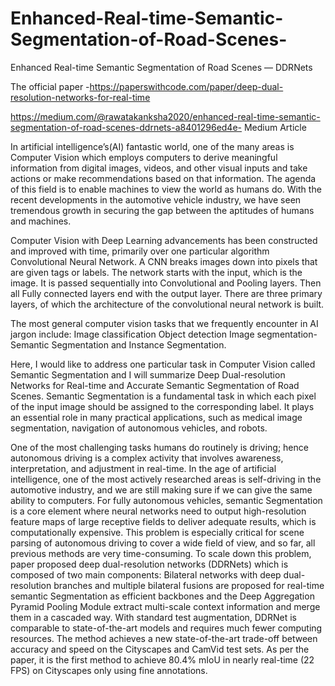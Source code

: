 # Enhanced-Real-time-Semantic-Segmentation-of-Road-Scenes-
Enhanced Real-time Semantic Segmentation of Road Scenes — DDRNets

The official paper -https://paperswithcode.com/paper/deep-dual-resolution-networks-for-real-time

https://medium.com/@rawatakanksha2020/enhanced-real-time-semantic-segmentation-of-road-scenes-ddrnets-a8401296ed4e- Medium Article


In artificial intelligence’s(AI) fantastic world, one of the many areas is Computer Vision which employs computers to derive meaningful information from digital images, videos, and other visual inputs and take actions or make recommendations based on that information. The agenda of this field is to enable machines to view the world as humans do. With the recent developments in the automotive vehicle industry, we have seen tremendous growth in securing the gap between the aptitudes of humans and machines. 

Computer Vision with Deep Learning advancements has been constructed and improved with time, primarily over one particular algorithm Convolutional Neural Network. A CNN breaks images down into pixels that are given tags or labels. The network starts with the input, which is the image. It is passed sequentially into Convolutional and Pooling layers. Then all Fully connected layers end with the output layer. There are three primary layers, of which the architecture of the convolutional neural network is built. 

The most general computer vision tasks that we frequently encounter in AI jargon include:
Image classification 
Object detection
Image segmentation- Semantic Segmentation and Instance Segmentation.

Here, I would like to address one particular task in Computer Vision called Semantic Segmentation and I will summarize Deep Dual-resolution Networks for Real-time and Accurate Semantic Segmentation of Road Scenes. 
Semantic Segmentation is a fundamental task in which each pixel of the input image should be assigned to the corresponding label. It plays an essential role in many practical applications, such as medical image segmentation, navigation of autonomous vehicles, and robots. 

One of the most challenging tasks humans do routinely is driving; hence autonomous driving is a complex activity that involves awareness, interpretation, and adjustment in real-time. In the age of artificial intelligence, one of the most actively researched areas is self-driving in the automotive industry, and we are still making sure if we can give the same ability to computers.
For fully autonomous vehicles, semantic Segmentation is a core element where neural networks need to output high-resolution feature maps of large receptive fields to deliver adequate results, which is computationally expensive. This problem is especially critical for scene parsing of autonomous driving to cover a wide field of view, and so far, all previous methods are very time-consuming.
To scale down this problem, paper proposed deep dual-resolution networks (DDRNets) which is composed of two main components: Bilateral networks with deep dual-resolution branches and multiple bilateral fusions are proposed for real-time semantic Segmentation as efficient backbones and the Deep Aggregation Pyramid Pooling Module extract multi-scale context information and merge them in a cascaded way. 
With standard test augmentation, DDRNet is comparable to state-of-the-art models and requires much fewer computing resources. The method achieves a new state-of-the-art trade-off between accuracy and speed on the Cityscapes and CamVid test sets. As per the paper, it is the first method to achieve 80.4% mIoU in nearly real-time (22 FPS) on Cityscapes only using fine annotations.
